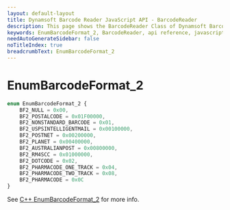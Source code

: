 ```yaml
---
layout: default-layout
title: Dynamsoft Barcode Reader JavaScript API - BarcodeReader
description: This page shows the BarcodeReader Class of Dynamsoft Barcode Reader JavaScript SDK.
keywords: EnumBarcodeFormat_2, BarcodeReader, api reference, javascript, js
needAutoGenerateSidebar: false
noTitleIndex: true
breadcrumbText: EnumBarcodeFormat_2
---
```



# EnumBarcodeFormat_2

```ts
enum EnumBarcodeFormat_2 {
    BF2_NULL = 0x00,
    BF2_POSTALCODE = 0x01F00000,
    BF2_NONSTANDARD_BARCODE = 0x01,
    BF2_USPSINTELLIGENTMAIL = 0x00100000,
    BF2_POSTNET = 0x00200000,
    BF2_PLANET = 0x00400000,
    BF2_AUSTRALIANPOST = 0x00800000,
    BF2_RM4SCC = 0x01000000,
    BF2_DOTCODE = 0x02,
    BF2_PHARMACODE_ONE_TRACK = 0x04,
    BF2_PHARMACODE_TWO_TRACK = 0x08,
    BF2_PHARMACODE = 0x0C
}
```

See [C++ EnumBarcodeFormat_2](https://www.dynamsoft.com/barcode-reader/parameters/enum/format-enums.html?ver=latest#barcodeformat_2) for more info.